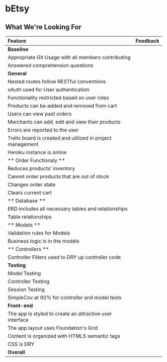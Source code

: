 # bEtsy
## What We're Looking For

| Feature | Feedback    |
| :------------- | :------------- |
|  **Baseline** |   |
| Appropriate Git Usage with all members contributing	|   	|
| Answered comprehension questions	|   	|
|  **General** |   |
| Nested routes follow RESTful conventions |   |
| oAuth used for User authentication  |   |
| Functionality restricted based on user roles  |   |
| Products can be added and removed from cart |   |
| Users can view past orders |   |
| Merchants can add, edit and view their products |   |
| Errors are reported to the user  |   |
| Trello board is created and utilized in project management |   |
| Heroku instance is online |   |
| ** Order Functionaly ** |   |
| Reduces products' inventory  |   |
| Cannot order products that are out of stock  |   |
| Changes order state  |   |
| Clears current cart  |   |
| ** Database ** |   |
| ERD includes all necessary tables and relationships  |   |
| Table relationships  |   |
| ** Models ** |   |
| Validation rules for Models |   |
| Business logic is in the models |   |
| ** Controllers ** |   |
| Controller Filters used to DRY up controller code |   |
|  **Testing** |   |
| Model Testing |  |
| Controller Testing |  |
| Session Testing |  |
| SimpleCov at 90% for controller and model tests |  |
|  **Front-end** |   |
| The app is styled to create an attractive user interface |  |
| The app layout uses Foundation's Grid |  |
| Content is organized with HTML5 semantic tags |  |
| CSS is DRY |  |
|  **Overall** |   |
